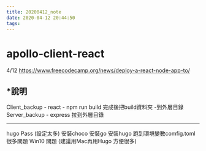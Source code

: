```yaml
---
title: 20200412_note
date: 2020-04-12 20:44:50
tags:
---
```


# apollo-client-react

4/12
https://www.freecodecamp.org/news/deploy-a-react-node-app-to/

*說明
--------------------------
Client_backup - react - npm run build 完成後把build資料夾 -到外層目錄 
Server_backup - express 拉到外層目錄


--------------------------------------
hugo Pass (設定太多)
安裝choco 
安裝go
安裝hugo 
跑到環境變數comfig.toml 很多問題
Win10 問題 (建議用Mac再用Hugo 方便很多)